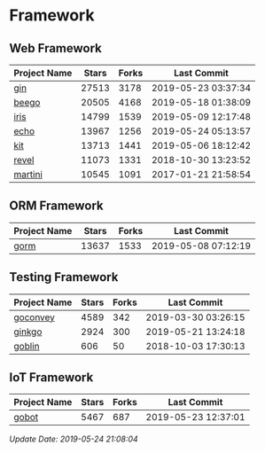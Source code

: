 # Framework

## Web Framework

| Project Name | Stars | Forks | Last Commit |
| ------------ | ----- | ----- | ----------- |
| [gin](https://github.com/gin-gonic/gin) | 27513 | 3178 | 2019-05-23 03:37:34 |
| [beego](https://github.com/astaxie/beego) | 20505 | 4168 | 2019-05-18 01:38:09 |
| [iris](https://github.com/kataras/iris) | 14799 | 1539 | 2019-05-09 12:17:48 |
| [echo](https://github.com/labstack/echo) | 13967 | 1256 | 2019-05-24 05:13:57 |
| [kit](https://github.com/go-kit/kit) | 13713 | 1441 | 2019-05-06 18:12:42 |
| [revel](https://github.com/revel/revel) | 11073 | 1331 | 2018-10-30 13:23:52 |
| [martini](https://github.com/go-martini/martini) | 10545 | 1091 | 2017-01-21 21:58:54 |

## ORM Framework

| Project Name | Stars | Forks | Last Commit |
| ------------ | ----- | ----- | ----------- |
| [gorm](https://github.com/jinzhu/gorm) | 13637 | 1533 | 2019-05-08 07:12:19 |

## Testing Framework

| Project Name | Stars | Forks | Last Commit |
| ------------ | ----- | ----- | ----------- |
| [goconvey](https://github.com/smartystreets/goconvey) | 4589 | 342 | 2019-03-30 03:26:15 |
| [ginkgo](https://github.com/onsi/ginkgo) | 2924 | 300 | 2019-05-21 13:24:18 |
| [goblin](https://github.com/franela/goblin) | 606 | 50 | 2018-10-03 17:30:13 |

## IoT Framework

| Project Name | Stars | Forks | Last Commit |
| ------------ | ----- | ----- | ----------- |
| [gobot](https://github.com/hybridgroup/gobot) | 5467 | 687 | 2019-05-23 12:37:01 |

*Update Date: 2019-05-24 21:08:04*